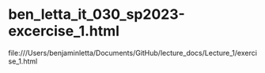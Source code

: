 # ben_letta_it_030_sp2023-excercise_1.html
file:///Users/benjaminletta/Documents/GitHub/lecture_docs/Lecture_1/exercise_1.html
